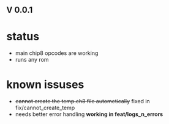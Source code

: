 ## V 0.0.1
# status
* main chip8 opcodes are working
* runs any rom

# known issuses
* ~~cannot create the temp.ch8 file autometically~~ fixed in fix/cannot_create_temp 
* needs better error handling **working in feat/logs_n_errors**




